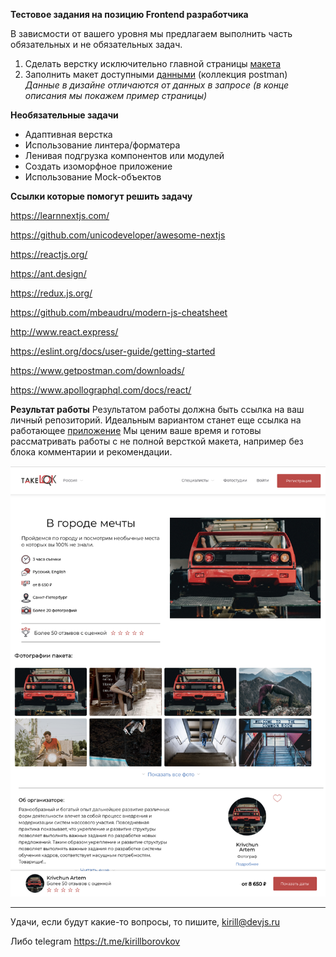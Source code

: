 **Тестовое задания на позицию Frontend разработчика**

В зависмости от вашего уровня мы предлагаем выполнить часть обязательных и не обязательных задач. 

1. Сделать верстку исключительно главной страницы [макета](https://www.figma.com/file/fUkK2PvQPPldpqpcq6Hx0pgm/Untitled?node-id=0%3A1)
2. Заполнить макет доступными [данными](./api.json) (коллекция postman)  
_Данные в дизайне отличаются от данных в запросе (в конце описания мы покажем пример страницы)_

**Необязательные задачи**
- Адаптивная верстка
- Использование линтера/форматера
- Ленивая подгрузка компонентов или модулей
- Создать изоморфное приложение 
- Использование Mock-объектов

**Ссылки которые помогут решить задачу**

https://learnnextjs.com/

https://github.com/unicodeveloper/awesome-nextjs

https://reactjs.org/

https://ant.design/

https://redux.js.org/

https://github.com/mbeaudru/modern-js-cheatsheet

http://www.react.express/

https://eslint.org/docs/user-guide/getting-started

https://www.getpostman.com/downloads/

https://www.apollographql.com/docs/react/

**Результат работы**
Результатом работы должна быть ссылка на ваш личный репозиторий. 
Идеальным вариантом станет еще ссылка на работающее [приложение](https://www.heroku.com/)
Мы ценим ваше время и готовы рассматривать работы с не полной версткой макета, например без блока комментарии и рекомендации.

![shoot](./shoot.png)

---
Удачи, если будут какие-то вопросы, то пишите, kirill@devjs.ru

Либо telegram https://t.me/kirillborovkov




